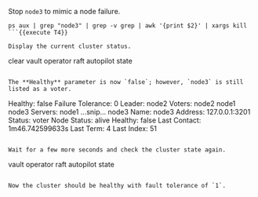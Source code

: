 Stop `node3` to mimic a node failure.

```
ps aux | grep "node3" | grep -v grep | awk '{print $2}' | xargs kill
```{{execute T4}}

Display the current cluster status.

```
clear
vault operator raft autopilot state
```{{execute T4}}

The **Healthy** parameter is now `false`; however, `node3` is still listed as a voter.

```
Healthy:                      false
Failure Tolerance:            0
Leader:                       node2
Voters:
   node2
   node1
   node3
Servers:
   node1
      ...snip...
   node3
      Name:            node3
      Address:         127.0.0.1:3201
      Status:          voter
      Node Status:     alive
      Healthy:         false
      Last Contact:    1m46.742599633s
      Last Term:       4
      Last Index:      51
```

Wait for a few more seconds and check the cluster state again.

```
vault operator raft autopilot state
```{{execute T4}}

Now the cluster should be healthy with fault tolerance of `1`.
